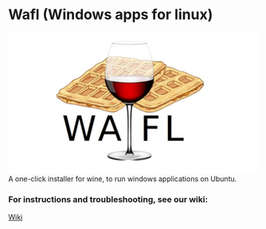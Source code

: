 # Wafl (Windows apps for linux)
<img src="https://github.com/pikalover6/Wafl/raw/master/waflpeg.jpg?raw=true">
A one-click installer for wine, to run windows applications on Ubuntu.

### For instructions and troubleshooting, see our wiki:
<a href="https://github.com/pikalover6/Wafl/wiki"> Wiki

